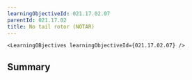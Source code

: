 ```yaml
---
learningObjectiveId: 021.17.02.07
parentId: 021.17.02
title: No tail rotor (NOTAR)
---
```


```tsx eval
<LearningOBjectives learningObjectiveId={021.17.02.07} />
```

## Summary
